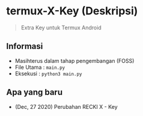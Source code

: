 # termux-X-Key (Deskripsi)
> Extra Key untuk Termux Android
## Informasi
- Masihterus dalam tahap pengembangan (FOSS)
- File Utama :  `main.py`
- Eksekusi :  `python3 main.py`
## Apa yang baru	
- (Dec, 27 2020) Perubahan RECKI X - Key
